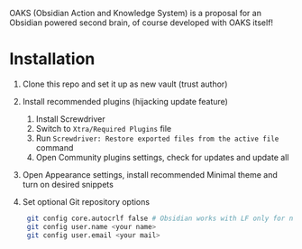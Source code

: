 OAKS (Obsidian Action and Knowledge System) is a proposal for an Obsidian powered second brain, of course developed with OAKS itself!

# Installation

1. Clone this repo and set it up as new vault (trust author)
2. Install recommended plugins (hijacking update feature)
    1. Install Screwdriver
    2. Switch to `Xtra/Required Plugins` file 
    3. Run `Screwdriver: Restore exported files from the active file` command
    4. Open Community plugins settings, check for updates and update all
3. Open Appearance settings, install recommended Minimal theme and turn on desired snippets
4. Set optional Git repository options

   ```bash
    git config core.autocrlf false # Obsidian works with LF only for now
    git config user.name <your name>
    git config user.email <your mail>
    ```